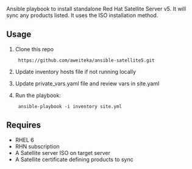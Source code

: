 Ansible playbook to install standalone Red Hat Satellite Server v5. It will sync any products listed. It uses the ISO installation method.

## Usage ##
1. Clone this repo

        https://github.com/aweiteka/ansible-satellite5.git

2. Update inventory hosts file if not running locally
3. Update private_vars.yaml file and review vars in site.yaml
4. Run the playbook:

        ansible-playbook -i inventory site.yml

## Requires ##
 * RHEL 6
 * RHN subscription
 * A Satellite server ISO on target server
 * A Satellite certificate defining products to sync
